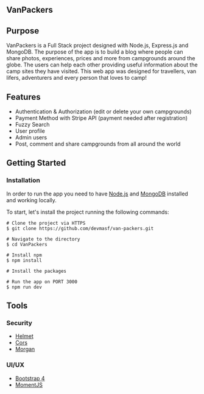## VanPackers

## Purpose

VanPackers is a Full Stack project designed with Node.js, Express.js and MongoDB.
The purpose of the app is to build a blog where people can share photos,
experiences, prices and more from campgrounds around the globe. The users can help
each other providing useful information about the camp sites they have visited.
This web app was designed for travellers, van lifers, adventurers and every person
that loves to camp!

## Features

- Authentication & Authorization (edit or delete your own campgrounds)
- Payment Method with Stripe API (payment needed after registration)
- Fuzzy Search
- User profile
- Admin users
- Post, comment and share campgrounds from all around the world

## Getting Started

### Installation

In order to run the app you need to have [Node.js](https://nodejs.org/en/) and
[MongoDB](https://docs.mongodb.com/manual/administration/install-community/)
installed and working locally.

To start, let's install the project running the following commands:

```console
# Clone the project via HTTPS
$ git clone https://github.com/devmasf/van-packers.git

# Navigate to the directory
$ cd VanPackers

# Install npm
$ npm install

# Install the packages

# Run the app on PORT 3000
$ npm run dev
```

## Tools

### Security

- [Helmet](https://helmetjs.github.io/)
- [Cors](https://github.com/expressjs/cors)
- [Morgan](https://github.com/expressjs/morgan)

### UI/UX

- [Bootstrap 4](https://getbootstrap.com/)
- [MomentJS](https://momentjs.com/)
